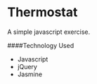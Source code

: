Thermostat
===========

A simple javascript exercise.

####Technology Used
+ Javascript
+ jQuery
+ Jasmine